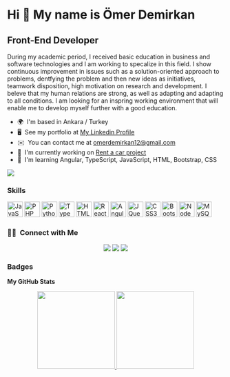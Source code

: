 Hi 👋 My name is Ömer Demirkan
==============================

Front-End Developer
-------------------

During my academic period, I received basic education in business and software technologies and I am working to specalize in this field. I show continuous improvement in issues such as a solution-oriented approach to problems, dentfying the problem and then new ideas as initiatives, teamwork disposition, high motivation on research and development. I beleve that my human relations are strong, as well as adapting and adapting to all conditions. I am looking for an inspring working environment that will enable me to develop myself further with a good education.

* 🌍  I'm based in Ankara / Turkey
* 🖥️  See my portfolio at [My Linkedin Profile](http://www.linkedin.com/in/omerdemirkan/)
* ✉️  You can contact me at [omerdemirkan12@gmail.com](mailto:omerdemirkan12@gmail.com)
* 🚀  I'm currently working on [Rent a car project](http://github.com/omerdemiirkan/Rent-a-Car)
* 🧠  I'm learning Angular, TypeScript, JavaScript, HTML, Bootstrap, CSS

<a href="https://www.github.com/omerdemiirkan" target="_blank" rel="noreferrer"><img
src="https://img.shields.io/github/followers/omerdemiirkan?logo=github&style=for-the-badge&color=0891b2&labelColor=1c1917" /></a>

### Skills

<p align="left">
<a href="https://developer.mozilla.org/en-US/docs/Web/JavaScript" target="_blank" rel="noreferrer"><img src="https://raw.githubusercontent.com/danielcranney/readme-generator/main/public/icons/skills/javascript-colored.svg" width="36" height="36" alt="JavaScript" /></a>
<a href="https://www.php.net/" target="_blank" rel="noreferrer"><img src="https://raw.githubusercontent.com/danielcranney/readme-generator/main/public/icons/skills/php-colored.svg" width="36" height="36" alt="PHP" /></a>
<a href="https://www.python.org/" target="_blank" rel="noreferrer"><img src="https://raw.githubusercontent.com/danielcranney/readme-generator/main/public/icons/skills/python-colored.svg" width="36" height="36" alt="Python" /></a>
<a href="https://www.typescriptlang.org/" target="_blank" rel="noreferrer"><img src="https://raw.githubusercontent.com/danielcranney/readme-generator/main/public/icons/skills/typescript-colored.svg" width="36" height="36" alt="TypeScript" /></a>
<a href="https://developer.mozilla.org/en-US/docs/Glossary/HTML5" target="_blank" rel="noreferrer"><img src="https://raw.githubusercontent.com/danielcranney/readme-generator/main/public/icons/skills/html5-colored.svg" width="36" height="36" alt="HTML5" /></a>
<a href="https://reactjs.org/" target="_blank" rel="noreferrer"><img src="https://raw.githubusercontent.com/danielcranney/readme-generator/main/public/icons/skills/react-colored.svg" width="36" height="36" alt="React" /></a>
<a href="https://angular.io/" target="_blank" rel="noreferrer"><img src="https://raw.githubusercontent.com/danielcranney/readme-generator/main/public/icons/skills/angularjs-colored.svg" width="36" height="36" alt="Angular" /></a>
<a href="https://jquery.com/" target="_blank" rel="noreferrer"><img src="https://raw.githubusercontent.com/danielcranney/readme-generator/main/public/icons/skills/jquery-colored.svg" width="36" height="36" alt="JQuery" /></a>
<a href="https://www.w3.org/TR/CSS/#css" target="_blank" rel="noreferrer"><img src="https://raw.githubusercontent.com/danielcranney/readme-generator/main/public/icons/skills/css3-colored.svg" width="36" height="36" alt="CSS3" /></a>
<a href="https://getbootstrap.com/" target="_blank" rel="noreferrer"><img src="https://raw.githubusercontent.com/danielcranney/readme-generator/main/public/icons/skills/bootstrap-colored.svg" width="36" height="36" alt="Bootstrap" /></a>
<a href="https://nodejs.org/en/" target="_blank" rel="noreferrer"><img src="https://raw.githubusercontent.com/danielcranney/readme-generator/main/public/icons/skills/nodejs-colored.svg" width="36" height="36" alt="NodeJS" /></a>
<a href="https://www.mysql.com/" target="_blank" rel="noreferrer"><img src="https://raw.githubusercontent.com/danielcranney/readme-generator/main/public/icons/skills/mysql-colored.svg" width="36" height="36" alt="MySQL" /></a>
</p>


### 🤝🏻 &nbsp;Connect with Me

<p align="center">
<a href="https://linkedin.com/in/omerdemirkan"><img src="https://img.shields.io/badge/-omer%20demirkan-0077B5?style=flat&logo=Linkedin&logoColor=white"/></a>
<a href="mailto:omerdemirkan12@gmail.com"><img src="https://img.shields.io/badge/-omerdemirkan12@gmail.com-D14836?style=flat&logo=Gmail&logoColor=white"/></a>
<a href="https://instagram.com/omerdemiirkan"><img src="https://img.shields.io/badge/-@omerdemiirkan_-E4405F?style=flat&logo=Instagram&logoColor=white"/></a>
</p>

### Badges

<b>My GitHub Stats</b>
<p align="center">
<a href="http://www.github.com/omerdemiirkan">
  <img height="180em" src="https://github-readme-stats-eight-theta.vercel.app/api?username=omerdemiirkan&show_icons=true&theme=algolia&include_all_commits=true&count_private=true"/>
  <img height="180em" src="https://github-readme-stats-eight-theta.vercel.app/api/top-langs/?username=omerdemiirkan&layout=compact&langs_count=8&theme=algolia"/>
</a>
</p>

